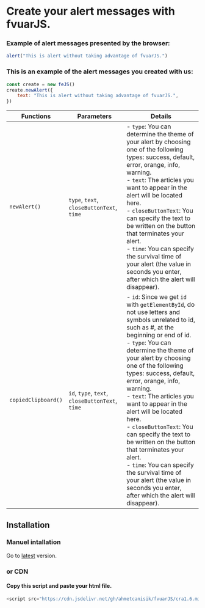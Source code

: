 # Create your alert messages with fvuarJS.

### Example of alert messages presented by the browser:
```javascript
alert("This is alert without taking advantage of fvuarJS.")
```

### This is an example of the alert messages you created with us:
```javascript
const create = new feJS()
create.newAlert({
    text: "This is alert without taking advantage of fvuarJS.",
})
```

| Functions | Parameters | Details |
| ----------| ------------- | -------- |
| `newAlert()` | `type`, `text`, `closeButtonText`, `time` | - `type`: You can determine the theme of your alert by choosing one of the following types: success, default, error, orange, info, warning. <br> - `text`: The articles you want to appear in the alert will be located here. <br> - `closeButtonText`: You can specify the text to be written on the button that terminates your alert. <br> - `time`: You can specify the survival time of your alert (the value in seconds you enter, after which the alert will disappear). |
| `copiedClipboard()` | `id`, `type`, `text`, `closeButtonText`, `time` | - `id`: Since we get `id` with `getElementById`, do not use letters and symbols unrelated to id, such as #, at the beginning or end of id. <br> - `type`: You can determine the theme of your alert by choosing one of the following types: success, default, error, orange, info, warning. <br> - `text`: The articles you want to appear in the alert will be located here. <br> - `closeButtonText`: You can specify the text to be written on the button that terminates your alert. <br> - `time`: You can specify the survival time of your alert (the value in seconds you enter, after which the alert will disappear). |


## Installation

### Manuel intallation
Go to [latest](https://github.com/ahmetcanisik/fvuarJS/releases/latest) version.

### or CDN

#### Copy this script and paste your html file.
```javascript
<script src="https://cdn.jsdelivr.net/gh/ahmetcanisik/fvuarJS/cra1.6.min.js"></script>
```